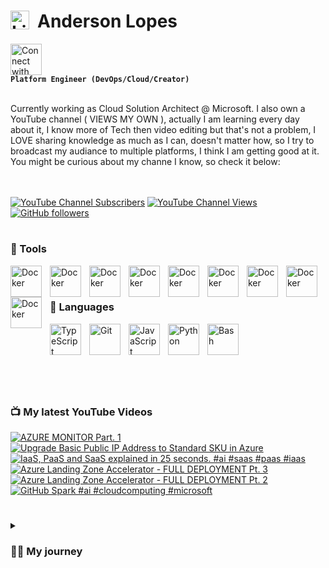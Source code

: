 # <img align="left" alt="Linux" width="30px" style="padding-right:10px;" src="https://cdn.jsdelivr.net/gh/devicons/devicon/icons/linux/linux-original.svg" />  Anderson Lopes

[<img src="https://cdn.jsdelivr.net/gh/devicons/devicon/icons/linkedin/linkedin-original.svg" alt="Connect with me" width="50">](https://www.linkedin.com/in/andersonsoaresl) <br>**`Platform Engineer (DevOps/Cloud/Creator)`**

<br>
Currently working as Cloud Solution Architect @ Microsoft. I also own a YouTube channel ( VIEWS MY OWN ), actually I am learning every day about it, I know more of Tech then video editing but that's not a problem, I LOVE sharing knowledge as much as I can, doesn't matter how, so I try to broadcast my audiance to multiple platforms, I think I am getting good at it.
You might be curious about my channe I know, so check it below: <br>
<br><br>

[![YouTube Channel Subscribers](https://img.shields.io/youtube/channel/subscribers/UCqN30hP5vl4F3lUFYXQNkNQ?style=flat-square&link=https%3A%2F%2Fwww.youtube.com%2F%40landudigital%3Fsub_confirmation%3D1)](https://www.youtube.com/@landudigital?sub_confirmation=1)
[![YouTube Channel Views](https://img.shields.io/youtube/channel/views/UCqN30hP5vl4F3lUFYXQNkNQ?style=flat-square)](https://www.youtube.com/@landudigital?sub_confirmation=1)
[![GitHub followers](https://img.shields.io/github/followers/soaand01?style=flat-square&label=GitHub%20followers&color=black)](https://github.com/soaand01?tab=followers)



#
### 🧰 Tools

<img align="left" alt="Docker" width="50px" style="padding-right:10px;" img src="https://cdn.jsdelivr.net/gh/devicons/devicon/icons/kubernetes/kubernetes-plain-wordmark.svg" />
<img align="left" alt="Docker" width="50px" style="padding-right:10px;" src="https://cdn.jsdelivr.net/gh/devicons/devicon/icons/docker/docker-original.svg" />
<img align="left" alt="Docker" width="50px" style="padding-right:10px;" img src="https://cdn.jsdelivr.net/gh/devicons/devicon/icons/azure/azure-original-wordmark.svg" />
<img align="left" alt="Docker" width="50px" style="padding-right:10px;" img src="https://cdn.jsdelivr.net/gh/devicons/devicon/icons/amazonwebservices/amazonwebservices-original-wordmark.svg" />
<img align="left" alt="Docker" width="50px" style="padding-right:10px;" img src="https://cdn.jsdelivr.net/gh/devicons/devicon/icons/github/github-original-wordmark.svg" />
<img align="left" alt="Docker" width="50px" style="padding-right:10px;" img src="https://cdn.jsdelivr.net/gh/devicons/devicon/icons/digitalocean/digitalocean-original-wordmark.svg" />
<img align="left" alt="Docker" width="50px" style="padding-right:10px;" img src="https://cdn.jsdelivr.net/gh/devicons/devicon/icons/terraform/terraform-original-wordmark.svg" />
<img align="left" alt="Docker" width="50px" style="padding-right:10px;" img src="https://cdn.jsdelivr.net/gh/devicons/devicon/icons/argocd/argocd-original-wordmark.svg" />
<img align="left" alt="Docker" width="50px" style="padding-right:10px;" img src="https://cdn.jsdelivr.net/gh/devicons/devicon/icons/vim/vim-original.svg" />
<br><br>



### 🤖 Languages

<img align="left" alt="TypeScript" width="50px" style="padding-right:10px;" src="https://cdn.jsdelivr.net/gh/devicons/devicon/icons/typescript/typescript-plain.svg" />
<img align="left" alt="Git" width="50px" style="padding-right:10px;" src="https://cdn.jsdelivr.net/gh/devicons/devicon/icons/git/git-original.svg" />
<img align="left" alt="JavaScript" width="50px" style="padding-right:10px;" src="https://cdn.jsdelivr.net/gh/devicons/devicon/icons/javascript/javascript-plain.svg" />
<img align="left" alt="Python" width="50px" style="padding-right:10px;" src="https://cdn.jsdelivr.net/gh/devicons/devicon/icons/python/python-plain.svg" />
<img align="left" alt="Bash" width="50px" style="padding-right:10px;" src="https://cdn.jsdelivr.net/gh/devicons/devicon/icons/bash/bash-original.svg" />
<br><br>

#

<br><br>

### 📺 My latest YouTube Videos
<!-- BEGIN YOUTUBE-CARDS -->
[![AZURE MONITOR Part. 1](https://ytcards.demolab.com/?id=OhNRCvwtL60&title=AZURE+MONITOR+Part.+1&lang=en&timestamp=1759951806&background_color=%230d1117&title_color=%23ffffff&stats_color=%23dedede&max_title_lines=1&width=250&border_radius=5 "AZURE MONITOR Part. 1")](https://www.youtube.com/watch?v=OhNRCvwtL60)
[![Upgrade Basic Public IP Address to Standard SKU in Azure](https://ytcards.demolab.com/?id=rVrLfd6q8YA&title=Upgrade+Basic+Public+IP+Address+to+Standard+SKU+in+Azure&lang=en&timestamp=1758646806&background_color=%230d1117&title_color=%23ffffff&stats_color=%23dedede&max_title_lines=1&width=250&border_radius=5 "Upgrade Basic Public IP Address to Standard SKU in Azure")](https://www.youtube.com/watch?v=rVrLfd6q8YA)
[![IaaS, PaaS and SaaS explained in 25 seconds. #ai #saas #paas #iaas](https://ytcards.demolab.com/?id=6ypXx77asZI&title=IaaS%2C+PaaS+and+SaaS+explained+in+25+seconds.+%23ai+%23saas+%23paas+%23iaas&lang=en&timestamp=1758617174&background_color=%230d1117&title_color=%23ffffff&stats_color=%23dedede&max_title_lines=1&width=250&border_radius=5 "IaaS, PaaS and SaaS explained in 25 seconds. #ai #saas #paas #iaas")](https://www.youtube.com/shorts/6ypXx77asZI)
[![Azure Landing Zone Accelerator - FULL DEPLOYMENT Pt. 3](https://ytcards.demolab.com/?id=TAUWWGVcsPs&title=Azure+Landing+Zone+Accelerator+-+FULL+DEPLOYMENT+Pt.+3&lang=en&timestamp=1758294056&background_color=%230d1117&title_color=%23ffffff&stats_color=%23dedede&max_title_lines=1&width=250&border_radius=5 "Azure Landing Zone Accelerator - FULL DEPLOYMENT Pt. 3")](https://www.youtube.com/watch?v=TAUWWGVcsPs)
[![Azure Landing Zone Accelerator - FULL DEPLOYMENT Pt. 2](https://ytcards.demolab.com/?id=yVmGOPV8L34&title=Azure+Landing+Zone+Accelerator+-+FULL+DEPLOYMENT+Pt.+2&lang=en&timestamp=1758132006&background_color=%230d1117&title_color=%23ffffff&stats_color=%23dedede&max_title_lines=1&width=250&border_radius=5 "Azure Landing Zone Accelerator - FULL DEPLOYMENT Pt. 2")](https://www.youtube.com/watch?v=yVmGOPV8L34)
[![GitHub Spark #ai #cloudcomputing #microsoft](https://ytcards.demolab.com/?id=yS8mkjECnNY&title=GitHub+Spark+%23ai+%23cloudcomputing+%23microsoft&lang=en&timestamp=1757998377&background_color=%230d1117&title_color=%23ffffff&stats_color=%23dedede&max_title_lines=1&width=250&border_radius=5 "GitHub Spark #ai #cloudcomputing #microsoft")](https://www.youtube.com/shorts/yS8mkjECnNY)
<!-- END YOUTUBE-CARDS -->

#

<details>
 <summary><h3>👨‍💻 My journey</h3></summary>
   Well, my passion for computing started when I was around 11 ~ 13 years old, this is because I started to see my colleagues at school bringing their homework printed nicely very fancy on Monday after they spent the weekeding working on it, I used to see it and I was amazed, but unfortuneately too expensive for my family to afford one by that time. <br><br>
   During this period from 11 untill 15 I was working with my father to help at home and going to school, when I completed 16 years old I managed to get a job in a printer company ( doesn't exist anymore ) I learned how to fix those cannon, hp, zebra ... printers, I used to love it so much, that was the oportunity that I had to touch a computer for testing the printers, great memories.<br>
  So now I was happy that I had a salary and cold help at home and buy my own stuffs, and who knows a computer?! But step by step and I learned from my parents that would be smarter to use the money to pay and join an university rather than buy it now, so, this is what I did, I joineed the Computer Science in 2019, that time I remember that used to pay around 250 brazilian reais, and my salary was 1000, so I had money to pay it, help at home, and save for my laptop which was around 3000 and I was able to save around 200 every month.<br><br>
   Well, I worked in this job untill to complete 18 years old, this is because I volunteered to the Brazilian Army, actually in Brazil when you complete 17 you must "sign up" saying you are about to complete 18, so it might happen that even if you don't want to join the Army, they you will take you anyway, which is not my case, I said I wanted to join since the day one, and it happened, I joined the Army in 2010.<br><br>
   This was most tiresome moment of my life I guess, but also the one where I have so many good memories, I wouldn't change anything, I was still going to the university and the Army at the same time, so it was very tiresome, my salary went from 1000 in the printer company to 500 brazilian reais in the Army, yes, but salary was cut in half and I still needed to pay 250 for the university. *SPOILER* I still didn't have my laptop/computer, but I was able already to use the one from the university whenever I had time.<br><br>
   Life might be hard as a soldier but also can be nice, since I was in the computer science in the university, the army had a program of paying traning to the soldiers, and I asked if they could "pay" me a Linux training, wooow, that was really nice, I did this traininfg, I was amazing 3 weeks.Life kept going in the army for until I saw an advertisement of internship program of a North American company, in Sao Paulo, my city, they were hiring young talents, so I applied and got the internship job, thanks to the Linux traning.<br><br>
   I will summary the rest so in an opportunity of working with me we can talk more, but in this company I worked 8 years, from intership to Senior Platform Engineer, moved to Netherlands, worked as Linu Engineer, SRE, CloudOps, DevOps, took more than 10 certifications and the sky is the limit, let me stop by here.<br><br>
   Drop me a message or let's have a coffee ☕, who knows work together?! :) <br><br>
